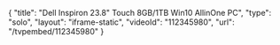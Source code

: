 {
    "title": "Dell Inspiron 23.8\" Touch 8GB\/1TB Win10 AllinOne PC",
    "type": "solo",
    "layout": "iframe-static",
    "videoId": "112345980",
    "url": "\/tvpembed\/112345980"
}